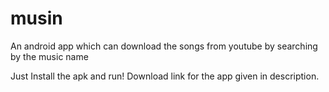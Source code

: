 # musin

An android app which can download the songs from youtube by searching by the music name

Just Install the apk and run!
Download link for the app given in description.
